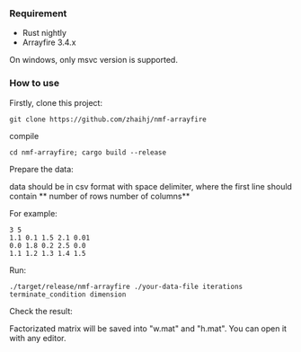 ### Requirement
* Rust nightly
* Arrayfire 3.4.x

On windows, only msvc version is supported.

### How to use

Firstly, clone this project:

```
git clone https://github.com/zhaihj/nmf-arrayfire
```

compile

```
cd nmf-arrayfire; cargo build --release
```

Prepare the data:

data should be in csv format with space delimiter,
where the first line should contain ** number of rows number of columns**

For example:

```
3 5
1.1 0.1 1.5 2.1 0.01
0.0 1.8 0.2 2.5 0.0
1.1 1.2 1.3 1.4 1.5
```

Run:

```
./target/release/nmf-arrayfire ./your-data-file iterations terminate_condition dimension
```

Check the result:

Factorizated matrix will be saved into "w.mat" and "h.mat". You can open it with any editor.
